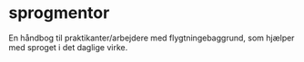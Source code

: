# sprogmentor

En håndbog til praktikanter/arbejdere med flygtningebaggrund, som hjælper med sproget i det daglige virke.

